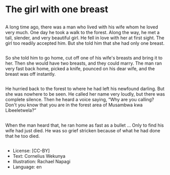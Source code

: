 # The girl with one breast

##
A long time ago, there was a
man who lived with his wife
whom he loved very much.
One day he took a walk to the
forest. Along the way, he met a
tall, slender, and very beautiful
girl.
He fell in love with her at first
sight. The girl too readily
accepted him.
But she told him that she had
only one breast.

##
So she told him to go home, cut
off one of his wife's breasts and
bring it to her. Then she would
have two breasts, and they
could marry.
The man ran very fast back
home, picked a knife, pounced
on his dear wife, and the breast
was off instantly.

##
He hurried back to the forest to
where he had left his newfound
darling.
But she was nowhere to be
seen. He called her name very
loudly, but there was complete
silence.
Then he heard a voice saying,
“Why are you calling? Don't you
know that you are in the forest
area of Musambwa kwa
Libeeletwela?”

##
When the man heard that, he
ran home as fast as a bullet ...
Only to find his wife had just
died.
He was so grief stricken
because of what he had done
that he too died.

##
* License: [CC-BY]
* Text: Cornelius Wekunya
* Illustration: Rachael Napagi
* Language: en
